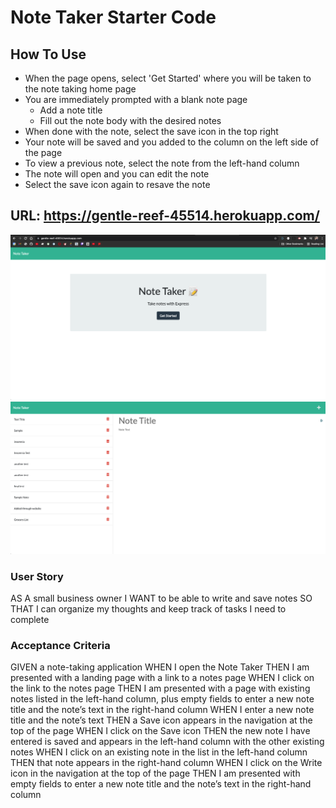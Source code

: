 # Note Taker Starter Code

## How To Use 
* When the page opens, select 'Get Started' where you will be taken to the note taking home page
* You are immediately prompted with a blank note page
    - Add a note title
    - Fill out the note body with the desired notes
* When done with the note, select the save icon in the top right
* Your note will be saved and you added to the column on the left side of the page
* To view a previous note, select the note from the left-hand column
* The note will open and you can edit the note
* Select the save icon again to resave the note

## URL: https://gentle-reef-45514.herokuapp.com/

![Landing Page](./public/assets/landing-page.png)
![Landing Page](./public/assets/notes-page.png)

### User Story
AS A small business owner
I WANT to be able to write and save notes
SO THAT I can organize my thoughts and keep track of tasks I need to complete

### Acceptance Criteria
GIVEN a note-taking application
WHEN I open the Note Taker
THEN I am presented with a landing page with a link to a notes page
WHEN I click on the link to the notes page
THEN I am presented with a page with existing notes listed in the left-hand column, plus empty fields to enter a new note title and the note’s text in the right-hand column
WHEN I enter a new note title and the note’s text
THEN a Save icon appears in the navigation at the top of the page
WHEN I click on the Save icon
THEN the new note I have entered is saved and appears in the left-hand column with the other existing notes
WHEN I click on an existing note in the list in the left-hand column
THEN that note appears in the right-hand column
WHEN I click on the Write icon in the navigation at the top of the page
THEN I am presented with empty fields to enter a new note title and the note’s text in the right-hand column
